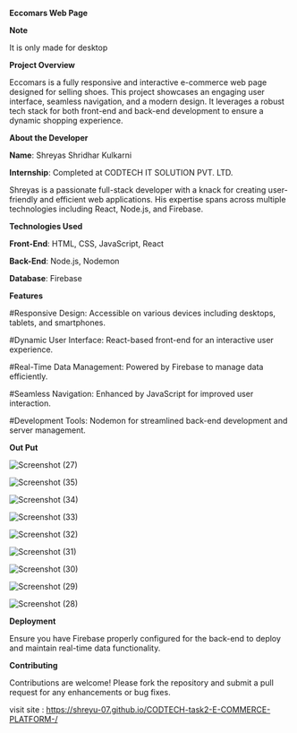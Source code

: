 **Eccomars Web Page**


**Note**

It is only made for desktop 


**Project Overview**

Eccomars is a fully responsive and interactive e-commerce web page designed for selling shoes. This project showcases an engaging user interface, seamless navigation, and a modern design. It leverages a robust tech stack for both front-end and back-end development to ensure a dynamic shopping experience.




**About the Developer**

**Name**: Shreyas Shridhar Kulkarni

**Internship**: Completed at CODTECH IT SOLUTION PVT. LTD.

Shreyas is a passionate full-stack developer with a knack for creating user-friendly and efficient web applications. His expertise spans across multiple technologies including React, Node.js, and Firebase.






**Technologies Used**

**Front-End**: HTML, CSS, JavaScript, React

**Back-End**: Node.js, Nodemon

**Database**: Firebase


**Features**

#Responsive Design: Accessible on various devices including desktops, tablets, and smartphones.

#Dynamic User Interface: React-based front-end for an interactive user experience.

#Real-Time Data Management: Powered by Firebase to manage data efficiently.

#Seamless Navigation: Enhanced by JavaScript for improved user interaction.

#Development Tools: Nodemon for streamlined back-end development and server management.


**Out Put**


![Screenshot (27)](https://github.com/user-attachments/assets/e77d66fe-037f-4a43-8cc4-493dafe2ad2c)

![Screenshot (35)](https://github.com/user-attachments/assets/094615ae-a5fc-4316-b9a9-df435b9b290d)

![Screenshot (34)](https://github.com/user-attachments/assets/6dde6497-ec43-4d06-bbb5-dd08f414359f)

![Screenshot (33)](https://github.com/user-attachments/assets/64719457-c26f-4d3a-8cdc-e17f241ecd55)

![Screenshot (32)](https://github.com/user-attachments/assets/024ce87e-ea40-4bdd-ad59-4f9d263709b2)

![Screenshot (31)](https://github.com/user-attachments/assets/1fd9aed4-c26b-4cef-bc4d-6f4da7995004)

![Screenshot (30)](https://github.com/user-attachments/assets/fa4d0ba4-548d-4415-afe0-b81400b413f4)

![Screenshot (29)](https://github.com/user-attachments/assets/cdb14b1c-e1fa-424d-b300-a9f3cf0ae88c)

![Screenshot (28)](https://github.com/user-attachments/assets/622624c2-cf0c-492c-9392-22dbab1f1f8e)






**Deployment**

Ensure you have Firebase properly configured for the back-end to deploy and maintain real-time data functionality.


**Contributing**

Contributions are welcome! Please fork the repository and submit a pull request for any enhancements or bug fixes.

visit site : https://shreyu-07.github.io/CODTECH-task2-E-COMMERCE-PLATFORM-/
